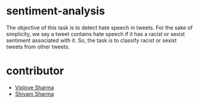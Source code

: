 # sentiment-analysis
  The objective of this task is to detect hate speech in tweets. For the sake of simplicity, we say a tweet contains hate speech if it has   a racist or sexist sentiment associated with it. So, the task is to classify racist or sexist tweets from other tweets.
# contributor
  * [Viplove Sharma](https://www.linkedin.com/in/viplove-sharma-886527149/)
  * [Shivam Sharma](https://www.linkedin.com/in/shivam-sharma-04a491155/) 
